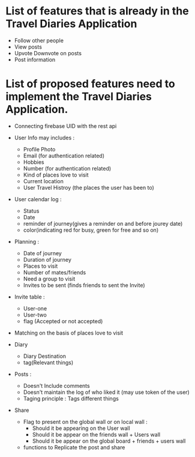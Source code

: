 # List of features that is already in the Travel Diaries Application

* Follow other people
* View posts
* Upvote Downvote on posts
* Post information
 
# List of proposed features need to implement the Travel Diaries Application.

* Connecting firebase UID with the rest api
* User Info may includes :
   * Profile Photo
   * Email (for authentication related)
   * Hobbies
   * Number (for authentication related)
   * Kind of places love to visit
   * Current location
   * User Travel Histroy (the places the user has been to)

* User calendar log : 
   * Status
   * Date
   * reminder of journey(gives a reminder on and before jourey date)
   * color(indicating red for busy, green for free and so on)
   
* Planning : 
  * Date of journey
  * Duration of journey
  * Places to visit
  * Number of mates/friends
  * Need a group to visit
  * Invites to be sent (finds friends to sent the Invite)


* Invite table :
   * User-one
   * User-two
   * flag (Accepted or not accepted)

* Matching on the basis of places love to visit

* Diary
    * Diary Destination
    * tag(Relevant things)
    
* Posts :
   * Doesn't Include comments
   * Doesn't maintain the log of who liked it (may use token of the user)
   * Taging principle : Tags different things
   
  
* Share
    * Flag to present on the global wall or on local wall : 
        * Should it be appearing on the User wall
        * Should it be appear on the friends wall + Users wall
        * Should it be appear on the global board + friends + users wall
    * functions to Replicate the post and share